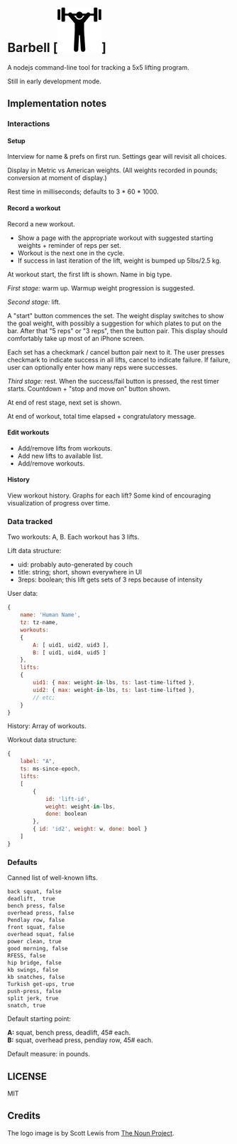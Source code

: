 #  Barbell [![barbell](www/assets/barbell_logo.png)]

A nodejs command-line tool for tracking a 5x5 lifting program.

Still in early development mode. 

## Implementation notes

### Interactions

#### Setup

Interview for name & prefs on first run. Settings gear will revisit all choices.

Display in Metric vs American weights. (All weights recorded in pounds; conversion at moment of display.)

Rest time in milliseconds; defaults to 3 * 60 * 1000.

#### Record a workout

Record a new workout. 

- Show a page with the appropriate workout with suggested starting weights + reminder of reps per set.
- Workout is the next one in the cycle.
- If success in last iteration of the lift, weight is bumped up 5lbs/2.5 kg.

At workout start, the first lift is shown. Name in big type.

*First stage:* warm up. Warmup weight progression is suggested.  

*Second stage:* lift.

A "start" button commences the set. The weight display switches to show the goal weight, with possibly a suggestion for which plates to put on the bar. After that "5 reps" or "3 reps", then the button pair. This display should comfortably take up most of an iPhone screen.

Each set has a checkmark / cancel button pair next to it. The user presses checkmark to indicate success in all lifts, cancel to indicate failure. If failure, user can optionally enter how many reps were successes.

*Third stage:* rest.  When the success/fail button is pressed, the rest timer starts. Countdown + "stop and move on" button shown.

At end of rest stage, next set is shown.

At end of workout, total time elapsed + congratulatory message.

#### Edit workouts

- Add/remove lifts from workouts.  
- Add new lifts to available list.  
- Add/remove workouts.   

#### History

View workout history. Graphs for each lift? Some kind of encouraging visualization of progress over time.

### Data tracked

Two workouts: A, B. Each workout has 3 lifts.

Lift data structure: 

- uid: probably auto-generated by couch
- title: string; short, shown everywhere in UI
- 3reps: boolean; this lift gets sets of 3 reps because of intensity

User data:

```javascript
{
    name: 'Human Name',
    tz: tz-name,
    workouts:
    {
        A: [ uid1, uid2, uid3 ],
        B: [ uid1, uid4, uid5 ]
    },
    lifts:
    {
        uid1: { max: weight-in-lbs, ts: last-time-lifted },
        uid2: { max: weight-in-lbs, ts: last-time-lifted },
        // etc;
    }
}
```

History: Array of workouts.

Workout data structure:

```javascript
{
    label: "A",
    ts: ms-since-epoch,
    lifts:
    [
        { 
            id: 'lift-id',
            weight: weight-in-lbs,
            done: boolean
        },
        { id: 'id2', weight: w, done: bool }
    ]
}
```

### Defaults

Canned list of well-known lifts.

    back squat, false  
    deadlift,  true  
    bench press, false  
    overhead press, false  
    Pendlay row, false  
    front squat, false  
    overhead squat, false  
    power clean, true  
    good morning, false  
    RFESS, false  
    hip bridge, false  
    kb swings, false 
    kb snatches, false 
    Turkish get-ups, true  
    push-press, false  
    split jerk, true  
    snatch, true  

Default starting point:

__A:__ squat, bench press, deadlift, 45# each.  
__B:__ squat, overhead press, pendlay row, 45# each.   

Default measure: in pounds.


## LICENSE

MIT

## Credits

The logo image is by Scott Lewis from [The Noun Project](http://thenounproject.com/noun/weight-lifting/#icon-No883).


